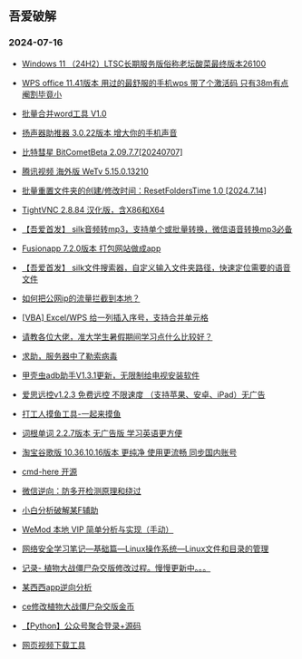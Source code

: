 ## 吾爱破解 
### 2024-07-16

+ [Windows 11 （24H2）LTSC长期服务版俗称老坛酸菜最终版本26100](https://www.52pojie.cn/thread-1943894-1-1.html)

+ [WPS office 11.41版本 用过的最舒服的手机wps 带了个激活码 只有38m有点阉割毕竟小](https://www.52pojie.cn/thread-1943911-1-1.html)

+ [批量合并word工具 V1.0](https://www.52pojie.cn/thread-1943842-1-1.html)

+ [扬声器助推器 3.0.22版本 增大你的手机声音](https://www.52pojie.cn/thread-1943905-1-1.html)

+ [比特彗星 BitCometBeta 2.09.7.7[20240707]](https://www.52pojie.cn/thread-1943926-1-1.html)

+ [腾讯视频 海外版 WeTv 5.15.0.13210](https://www.52pojie.cn/thread-1943835-1-1.html)

+ [批量重置文件夹的创建/修改时间：ResetFoldersTime 1.0 [2024.7.14]](https://www.52pojie.cn/thread-1943897-1-1.html)

+ [TightVNC 2.8.84 汉化版，含X86和X64](https://www.52pojie.cn/thread-1943981-1-1.html)

+ [【吾爱首发】 silk音频转mp3，支持单个或批量转换，微信语音转换mp3必备](https://www.52pojie.cn/thread-1943917-1-1.html)

+ [Fusionapp 7.2.0版本  打包网站做成app](https://www.52pojie.cn/thread-1943902-1-1.html)

+ [【吾爱首发】 silk文件搜索器，自定义输入文件夹路径，快速定位需要的语音文件](https://www.52pojie.cn/thread-1943939-1-1.html)

+ [如何把公网ip的流量拦截到本地？](https://www.52pojie.cn/thread-1944009-1-1.html)

+ [[VBA] Excel/WPS 给一列插入序号，支持合并单元格](https://www.52pojie.cn/thread-1943873-1-1.html)

+ [请教各位大佬，准大学生暑假期间学习点什么比较好？](https://www.52pojie.cn/thread-1944021-1-1.html)

+ [求助，服务器中了勒索病毒](https://www.52pojie.cn/thread-1944048-1-1.html)

+ [甲壳虫adb助手V1.3.1更新，无限制给电视安装软件](https://www.52pojie.cn/thread-1944296-1-1.html)

+ [爱思远控v1.2.3 免费远控 不限速度 （支持苹果、安卓、iPad）无广告](https://www.52pojie.cn/thread-1944202-1-1.html)

+ [打工人摸鱼工具-一起来摸鱼](https://www.52pojie.cn/thread-1944265-1-1.html)

+ [词根单词 2.2.7版本 无广告版 学习英语更方便](https://www.52pojie.cn/thread-1944187-1-1.html)

+ [淘宝谷歌版 10.36.10.16版本 更纯净 使用更流畅 同步国内账号](https://www.52pojie.cn/thread-1944182-1-1.html)

+ [cmd-here 开源](https://www.52pojie.cn/thread-1944210-1-1.html)

+ [微信逆向：防多开检测原理和绕过](https://www.52pojie.cn/thread-1944151-1-1.html)

+ [小白分析破解某F辅助](https://www.52pojie.cn/thread-1944363-1-1.html)

+ [WeMod 本地 VIP 简单分析与实现（手动）](https://www.52pojie.cn/thread-1944352-1-1.html)

+ [网络安全学习笔记—基础篇—Linux操作系统—Linux文件和目录的管理](https://www.52pojie.cn/thread-1944266-1-1.html)

+ [记录- 植物大战僵尸杂交版修改过程。慢慢更新中。。。](https://www.52pojie.cn/thread-1944132-1-1.html)

+ [某西西app逆向分析](https://www.52pojie.cn/thread-1944302-1-1.html)

+ [ce修改植物大战僵尸杂交版金币](https://www.52pojie.cn/thread-1944261-1-1.html)

+ [【Python】公众号聚合登录+源码](https://www.52pojie.cn/thread-1944152-1-1.html)

+ [网页视频下载工具](https://www.52pojie.cn/thread-1944176-1-1.html)

